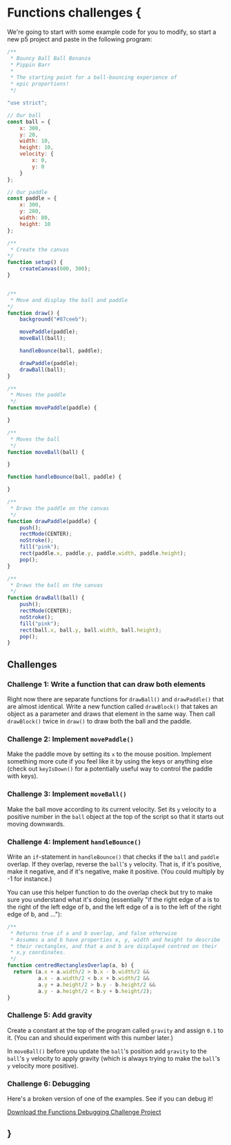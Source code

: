 # Functions challenges {
   
We're going to start with some example code for you to modify, so start a new p5 project and paste in the following program:

```javascript
/**
 * Bouncy Ball Ball Bonanza
 * Pippin Barr
 * 
 * The starting point for a ball-bouncing experience of
 * epic proportions!
 */

"use strict";

// Our ball
const ball = {
    x: 300,
    y: 20,
    width: 10,
    height: 10,
    velocity: {
        x: 0,
        y: 0
    }
};

// Our paddle
const paddle = {
    x: 300,
    y: 280,
    width: 80,
    height: 10
};

/**
 * Create the canvas
*/
function setup() {
    createCanvas(600, 300);
}


/**
 * Move and display the ball and paddle
*/
function draw() {
    background("#87ceeb");

    movePaddle(paddle);
    moveBall(ball);

    handleBounce(ball, paddle);

    drawPaddle(paddle);
    drawBall(ball);
}

/**
 * Moves the paddle
 */
function movePaddle(paddle) {

}

/**
 * Moves the ball
 */
function moveBall(ball) {

}

function handleBounce(ball, paddle) {

}

/**
 * Draws the paddle on the canvas
 */
function drawPaddle(paddle) {
    push();
    rectMode(CENTER);
    noStroke();
    fill("pink");
    rect(paddle.x, paddle.y, paddle.width, paddle.height);
    pop();
}

/**
 * Draws the ball on the canvas
 */
function drawBall(ball) {
    push();
    rectMode(CENTER);
    noStroke();
    fill("pink");
    rect(ball.x, ball.y, ball.width, ball.height);
    pop();
}
```
    
## Challenges

### Challenge 1: Write a function that can draw both elements

Right now there are separate functions for `drawBall()` and `drawPaddle()` that are almost identical. Write a new function called `drawBlock()` that takes an object as a parameter and draws that element in the same way. Then call `drawBlock()` twice in `draw()` to draw both the ball and the paddle.

### Challenge 2: Implement `movePaddle()`

Make the paddle move by setting its `x` to the mouse position. Implement something more cute if you feel like it by using the keys or anything else (check out `keyIsDown()` for a potentially useful way to control the paddle with keys).

### Challenge 3: Implement `moveBall()`

Make the ball move according to its current velocity. Set its `y` velocity to a positive number in the `ball` object at the top of the script so that it starts out moving downwards.

### Challenge 4: Implement `handleBounce()`

Write an `if`-statement in `handleBounce()` that checks if the `ball` and `paddle` overlap. If they overlap, reverse the `ball`'s `y` velocity. That is, if it's positive, make it negative, and if it's negative, make it positive. (You could multiply by -1 for instance.)

You can use this helper function to do the overlap check but try to make sure you understand what it's doing (essentially "if the right edge of a is to the right of the left edge of b, and the left edge of a is to the left of the right edge of b, and ..."):

```javascript
/**
 * Returns true if a and b overlap, and false otherwise
 * Assumes a and b have properties x, y, width and height to describe
 * their rectangles, and that a and b are displayed centred on their
 * x,y coordinates.
 */
function centredRectanglesOverlap(a, b) {
  return (a.x + a.width/2 > b.x - b.width/2 &&
          a.x - a.width/2 < b.x + b.width/2 &&
          a.y + a.height/2 > b.y - b.height/2 &&
          a.y - a.height/2 < b.y + b.height/2);
}
```

### Challenge 5: Add gravity

Create a constant at the top of the program called `gravity` and assign `0.1` to it. (You can and should experiment with this number later.)

In `moveBall()` before you update the `ball`'s position add `gravity` to the `ball`'s `y` velocity to apply gravity (which is always trying to make the `ball`'s `y` velocity more positive).

### Challenge 6: Debugging

Here's a broken version of one of the examples. See if you can debug it!

[Download the Functions Debugging Challenge Project](./functions-debugging-challenge.zip)
    
## }